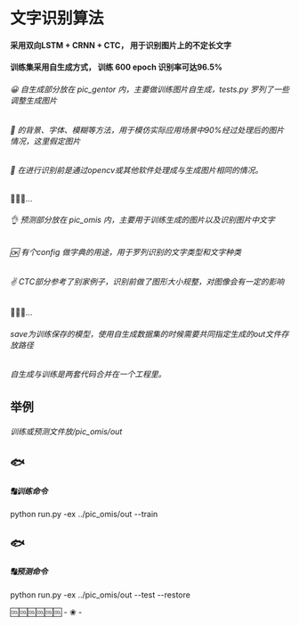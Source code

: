 # 文字识别算法


#### 采用双向LSTM + CRNN + CTC， 用于识别图片上的不定长文字
#### 训练集采用自生成方式， 训练 600 epoch 识别率可达96.5%


###### 😀 自生成部分放在 pic_gentor 内，主要做训练图片自生成，tests.py 罗列了一些调整生成图片
###### 🔡 的背景、字体、模糊等方法，用于模仿实际应用场景中90%经过处理后的图片情况，这里假定图片
###### 🐍 在进行识别前是通过opencv或其他软件处理成与生成图片相同的情况。


🐎🐎🐎...
###### 👌 预测部分放在 pic_omis 内，主要用于训练生成的图片以及识别图片中文字
###### 🆗 有个config 做字典的用途，用于罗列识别的文字类型和文字种类
###### ✌ CTC部分参考了别家例子，识别前做了图形大小规整，对图像会有一定的影响


🐫🐫🐫...
###### save为训练保存的模型，使用自生成数据集的时候需要共同指定生成的out文件存放路径
###### 自生成与训练是两套代码合并在一个工程里。



## 举例 
###### 训练或预测文件放/pic_omis/out
## 🐟



##### 🔠训练命令
python run.py -ex ../pic_omis/out --train
## 🐟



##### 🔠预测命令
python run.py -ex ../pic_omis/out --test --restore


🆒🆒🆒🆒🆒🆒  - ❀ -

